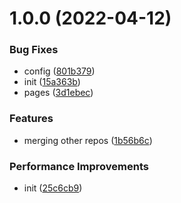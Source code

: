 # 1.0.0 (2022-04-12)

### Bug Fixes

- config ([801b379](https://github.com/KavinJey/kj2/commit/801b3790c62c33c6303377c52b47f30730fe7182))
- init ([15a363b](https://github.com/KavinJey/kj2/commit/15a363be40b76bf6dbee6aa416d622ee7f8eb17d))
- pages ([3d1ebec](https://github.com/KavinJey/kj2/commit/3d1ebec607ed3f111928ae5be4f9a22e3ab3ef08))

### Features

- merging other repos ([1b56b6c](https://github.com/KavinJey/kj2/commit/1b56b6cca5b910983cc730a2601332a94575ec66))

### Performance Improvements

- init ([25c6cb9](https://github.com/KavinJey/kj2/commit/25c6cb9af88683d83c4f1f6a365af2bb18aa1c09))
